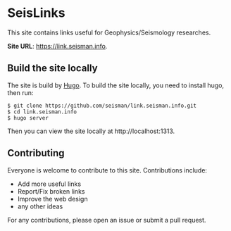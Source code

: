 # SeisLinks

This site contains links useful for Geophysics/Seismology researches.

**Site URL**: https://link.seisman.info.

## Build the site locally

The site is build by [Hugo](https://gohugo.io/). To build the site locally,
you need to install hugo, then run:

```
$ git clone https://github.com/seisman/link.seisman.info.git
$ cd link.seisman.info
$ hugo server
```

Then you can view the site locally at http://localhost:1313.

## Contributing

Everyone is welcome to contribute to this site. Contributions include:

- Add more useful links
- Report/Fix broken links
- Improve the web design
- any other ideas

For any contributions, please open an issue or submit a pull request.
